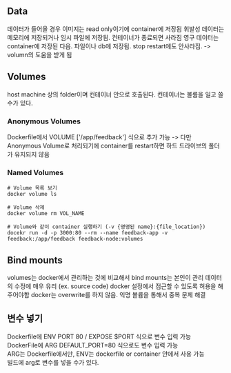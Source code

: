 ## Data
데이터가 들어올 경우
이미지는 read only이기에 container에 저장됨
휘발성 데이터는 메모리에 저장되거나 임시 파일에 저장됨. 컨테이너가 종료되면 사라짐
영구 데이터는 container에 저장된 다음. 파일이나 db에 저장됨. stop restart에도 안사라짐. -> volumn의 도움을 받게 됨

## Volumes
host machine 상의 folder이며 컨테이너 안으로 호출된다.
컨테이너는 볼륨을 일고 쓸 수가 있다.

### Anonymous Volumes
Dockerfile에서 VOLUME ['/app/feedback'] 식으로 추가 가능
-> 다만 Anonymous Volume로 처리되기에 container를 restart하면 하드 드라이브의 폴더가 유지되지 않음

### Named Volumes


```
# Volume 목록 보기
docker volume ls

# Volume 삭제
docker volume rm VOL_NAME

# Volume와 같이 container 실행하기 (-v {명명된 name}:{file_location})
docekr run -d -p 3000:80 --rm --name feedback-app -v feedback:/app/feedback feedback-node:volumes
```


## Bind mounts
volumes는 docker에서 관리하는 것에 비교해서 bind mounts는 본인이 관리
데이터의 수정에 매우 유리 (ex. source code)
docker 설정에서 접근할 수 있도록 허용을 해주어야함
docker는 overwrite를 하지 않음. 익명 볼륨을 통해서 중복 문제 해결

## 변수 넣기
Dockerfile에 ENV PORT 80 / EXPOSE $PORT 식으로 변수 입력 가능  
DockerFile에 ARG DEFAULT_PORT=80 식으로도 변수 입력 가능  
ARG는 Dockerfile에서만, ENV는 dockerfile or container 안에서 사용 가능  
빌드에 arg로 변수를 넣을 수가 있다.
